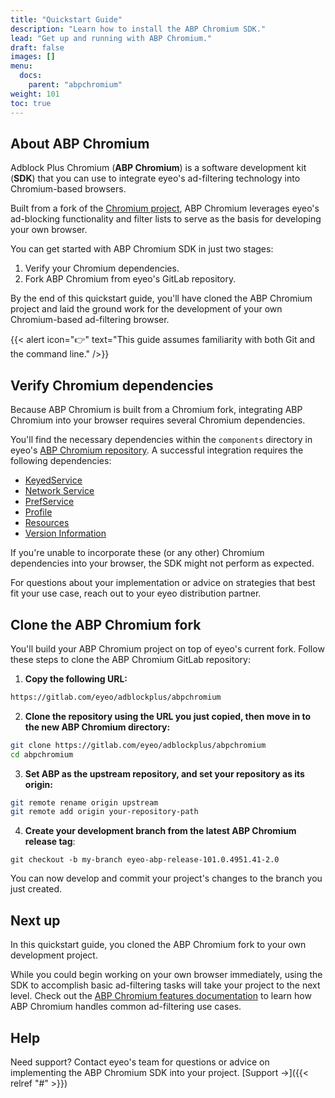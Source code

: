 ```yaml
---
title: "Quickstart Guide"
description: "Learn how to install the ABP Chromium SDK."
lead: "Get up and running with ABP Chromium."
draft: false
images: []
menu:
  docs:
    parent: "abpchromium"
weight: 101
toc: true
---
```


## About ABP Chromium

Adblock Plus Chromium (**ABP Chromium**) is a software development kit (**SDK**) that you can use to integrate eyeo's ad-filtering technology into Chromium-based browsers.

Built from a fork of the [Chromium project](https://adblockplus.org/), ABP Chromium leverages eyeo's ad-blocking functionality and filter lists to serve as the basis for developing your own browser.

You can get started with ABP Chromium SDK in just two stages:

1. Verify your Chromium dependencies.
2. Fork ABP Chromium from eyeo's GitLab repository.

By the end of this quickstart guide, you'll have cloned the ABP Chromium project and laid the ground work for the development of your own Chromium-based ad-filtering browser.

{{< alert icon="👉" text="This guide assumes familiarity with both Git and the command line." />}}

## Verify Chromium dependencies

Because ABP Chromium is built from a Chromium fork, integrating ABP Chromium into your browser requires several Chromium dependencies.

You'll find the necessary dependencies within the `components` directory in eyeo's [ABP Chromium repository](https://gitlab.com/eyeo/adblockplus/abpchromium). A successful integration requires the following dependencies:

- [KeyedService](https://gitlab.com/eyeo/adblockplus/abpchromium/-/blob/eyeo-104-dev/components/keyed_service/core/keyed_service.h)
- [Network Service](https://gitlab.com/eyeo/adblockplus/abpchromium/-/tree/eyeo-104-dev/services/network)
- [PrefService](https://gitlab.com/eyeo/adblockplus/abpchromium/-/blob/eyeo-104-dev/components/prefs/pref_service.h)
- [Profile](https://gitlab.com/eyeo/adblockplus/abpchromium/-/blob/eyeo-104-dev/chrome/browser/profiles/profile.h)
- [Resources](https://gitlab.com/eyeo/adblockplus/abpchromium/-/tree/eyeo-104-dev/components/resources)
- [Version Information](https://gitlab.com/eyeo/adblockplus/abpchromium/-/tree/eyeo-104-dev/components/version_info)

If you're unable to incorporate these (or any other) Chromium dependencies into your browser, the SDK might not perform as expected.

For questions about your implementation or advice on strategies that best fit your use case, reach out to your eyeo distribution partner.

## Clone the ABP Chromium fork

You'll build your ABP Chromium project on top of eyeo's current fork. Follow these steps to clone the ABP Chromium GitLab repository:

1. **Copy the following URL:**

```html
https://gitlab.com/eyeo/adblockplus/abpchromium
```

2. **Clone the repository using the URL you just copied, then move in to the new ABP Chromium directory:**

```bash
git clone https://gitlab.com/eyeo/adblockplus/abpchromium
cd abpchromium
```

3. **Set ABP as the upstream repository, and set your repository as its origin:**

```bash
git remote rename origin upstream
git remote add origin your-repository-path
```

4. **Create your development branch from the latest ABP Chromium release tag**:

```
git checkout -b my-branch eyeo-abp-release-101.0.4951.41-2.0
```

You can now develop and commit your project's changes to the branch you just created.

## Next up

In this quickstart guide, you cloned the ABP Chromium fork to your own development project.

While you could begin working on your own browser immediately, using the SDK to accomplish basic ad-filtering tasks will take your project to the next level. Check out the [ABP Chromium features documentation]() to learn how ABP Chromium handles common ad-filtering use cases.

## Help

Need support?  Contact eyeo's team for questions or advice on implementing the ABP Chromium SDK into your project. [Support →]({{< relref "#" >}})
